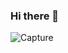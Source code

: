 ### Hi there 👋

![Capture](https://user-images.githubusercontent.com/66886190/147277460-5ae1f144-4ea6-440f-9930-ffb58142b5aa.PNG)






